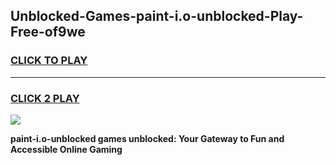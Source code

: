 
## Unblocked-Games-paint-i.o-unblocked-Play-Free-of9we
<h3>
<a href="https://premium76.site?title=paint-i.o-unblocked&ref=23A">CLICK TO PLAY</a></h3>
<hr>

<h3>
<a href="https://premium76.site?title=paint-i.o-unblocked&ref=23A">CLICK 2 PLAY</a>
  
</h3>

<a href="https://premium76.site?title=paint-i.o-unblocked&ref=23A"><img src="https://clearcache.store/games.png"></a>


**paint-i.o-unblocked games unblocked: Your Gateway to Fun and Accessible Online Gaming**
